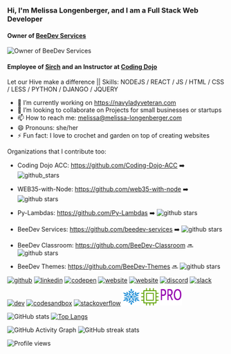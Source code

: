 ### Hi, I'm Melissa Longenberger, and I am a Full Stack Web Developer
#### Owner of <a href="https://github.com/beedev-services">BeeDev Services</a>
![Owner of BeeDev Services](https://images.craftsnherbs.com/beedev-background01.png)
#### Employee of <a href="https://sirchit.org">Sirch</a> and an Instructor at <a href='https://codingdojo.com'>Coding Dojo</a>


Let our Hive make a difference || Skills: NODEJS / REACT / JS / HTML / CSS / LESS / PYTHON / DJANGO / JQUERY

- 🔭 I’m currently working on https://navyladyveteran.com 
- 👯 I’m looking to collaborate on Projects for small businesses or startups 
- 📫 How to reach me: melissa@melissa-longenberger.com 
- 😄 Pronouns: she/her 
- ⚡ Fun fact: I love to crochet and garden on top of creating websites 

Organizations that I contribute too:

- Coding Dojo ACC: https://github.com/Coding-Dojo-ACC ➡️ ![github_stars](https://img.shields.io/github/stars/Coding-Dojo-ACC?style=social)

- WEB35-with-Node: https://github.com/web35-with-node :arrow_right: ![github stars](https://img.shields.io/github/stars/web35-with-node?style=social) 

- Py-Lambdas: https://github.com/Py-Lambdas :arrow_right: ![github stars](https://img.shields.io/github/stars/Py-Lambdas?style=social) 

- BeeDev Services: https://github.com/beedev-services :arrow_right: ![github stars](https://img.shields.io/github/stars/beedev-services?style=social)

- BeeDev Classroom: https://github.com/BeeDev-Classroom :soon: ![github stars](https://img.shields.io/github/stars/BeeDev-Classroom?style=social)

- BeeDev Themes: https://github.com/BeeDev-Themes :soon: ![github stars](https://img.shields.io/github/stars/BeeDev-Themes?style=social)


[<img src='https://cdn.jsdelivr.net/npm/simple-icons@3.0.1/icons/github.svg' alt='github' height='40'>](https://github.com/melissa-24)  [<img src='https://cdn.jsdelivr.net/npm/simple-icons@3.0.1/icons/linkedin.svg' alt='linkedin' height='40'>](https://www.linkedin.com/in/melissa-longenberger/)  [<img src='https://cdn.jsdelivr.net/npm/simple-icons@3.0.1/icons/codepen.svg' alt='codepen' height='40'>](https://codepen.io/WolfsVeteran)  [<img src='https://cdn.jsdelivr.net/npm/simple-icons@3.0.1/icons/icloud.svg' alt='website' height='40'>](https://melissa-longenberger.com)  [<img src='https://cdn.jsdelivr.net/npm/simple-icons@3.0.1/icons/icloud.svg' alt='website' height='40'>](https://beedev-itservices.com)  [<img src='https://cdn.jsdelivr.net/npm/simple-icons@3.0.1/icons/discord.svg' alt='discord' height='40'>](https://discord.gg/A5PSJwp)  [<img src='https://cdn.jsdelivr.net/npm/simple-icons@3.0.1/icons/slack.svg' alt='slack' height='40'>](https://beedev-itservices.slack.com) [<img src='https://cdn.jsdelivr.net/npm/simple-icons@3.0.1/icons/dev-dot-to.svg' alt='dev' height='40'>](https://dev.to/melissa24)  [<img src='https://cdn.jsdelivr.net/npm/simple-icons@3.0.1/icons/codesandbox.svg' alt='codesandbox' height='40'>](https://codesandbox.io/u/melissa-24)  [<img src='https://cdn.jsdelivr.net/npm/simple-icons@3.0.1/icons/stackoverflow.svg' alt='stackoverflow' height='40'>](https://stackoverflow.com/users/13722246)  <a href='https://archiveprogram.github.com/'><img src='https://raw.githubusercontent.com/acervenky/animated-github-badges/master/assets/acbadge.gif' width='40' height='40'></a> <a href='https://docs.github.com/en/developers'><img src='https://raw.githubusercontent.com/acervenky/animated-github-badges/master/assets/devbadge.gif' width='40' height='40'></a> <a href='https://github.com/pricing'><img src='https://raw.githubusercontent.com/acervenky/animated-github-badges/master/assets/pro.gif' width='50' height='50'></a>


![GitHub stats](https://github-readme-stats.vercel.app/api?username=melissa-24&show_icons=true) [![Top Langs](https://github-readme-stats.vercel.app/api/top-langs/?username=melissa-24)](https://github.com/anuraghazra/github-readme-stats)

![GitHub Activity Graph](https://activity-graph.herokuapp.com/graph?username=melissa-24) 
![GitHub streak stats](https://github-readme-streak-stats.herokuapp.com/?user=melissa-24)  

![Profile views](https://gpvc.arturio.dev/melissa-24)  
